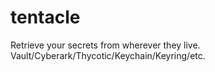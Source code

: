 # tentacle
Retrieve your secrets from wherever they live. Vault/Cyberark/Thycotic/Keychain/Keyring/etc.
